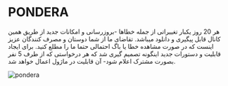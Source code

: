  # PONDERA<div dir="rtl">

 هر 20 روز یکبار تغییراتی از جمله خطاها -بروزرسانی و امکانات جدید از طریق همین کانال قابل پیگیری و دانلود میباشد.
 تقاضای ما از شما دوستان و مصرف کنندگان عزیز اینست که در صورت مشاهده خطا یا باگ احتمالی حتما ما را مطلع کنید.
 برای ایجاد قابلیت و دستورات جدید اینگونه تصمیم گیری شد که هر درخواستی که از طرف 5 نفر بصورت مشترک اعلام شود-
 آن قابلیت در ماژول اعمال خواهد شد.

</div>


![pondera](https://github.com/user-attachments/assets/36e54e2a-d7eb-484e-80cc-14bd685ddc96)
